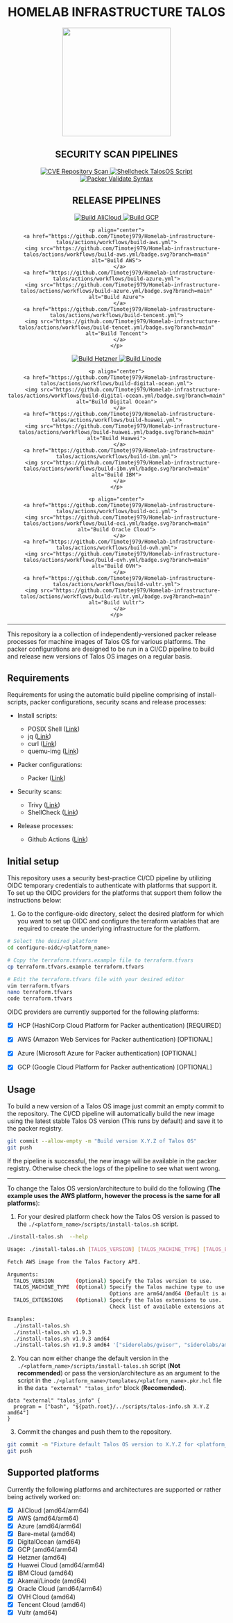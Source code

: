<h1 align="center">HOMELAB INFRASTRUCTURE TALOS</h1>

<div align="center">
  <img src="./docs/assets/talos-logo.png" style="height: 250px; width: auto;">
</div>



<div align="center">
  <h2 align="center">SECURITY SCAN PIPELINES</h2>

  <p align="center">
    <a href="https://github.com/Timotej979/Homelab-infrastructure-talos/actions/workflows/shellcheck-install-scripts.yml">
      <img src="https://github.com/Timotej979/Homelab-infrastructure-talos/actions/workflows/shellcheck-install-scripts.yml/badge.svg?branch=main" alt="CVE Repository Scan">
    </a>
    <a href="https://github.com/Timotej979/Homelab-infrastructure-talos/actions/workflows/cve-repository-scan.yml">
      <img src="https://github.com/Timotej979/Homelab-infrastructure-talos/actions/workflows/cve-repository-scan.yml/badge.svg?branch=main" alt="Shellcheck TalosOS Script">
    </a>
    <a href="https://github.com/Timotej979/Homelab-infrastructure-talos/actions/workflows/packer-validate-syntax.yml">
      <img src="https://github.com/Timotej979/Homelab-infrastructure-talos/actions/workflows/packer-validate-syntax.yml/badge.svg?branch=main" alt="Packer Validate Syntax">
    </a>
  </p>
</div>

<div align="center">
  <h2 align="center">RELEASE PIPELINES</h2>

  <div align="center">
    <p align="center">
      <a href="https://github.com/Timotej979/Homelab-infrastructure-talos/actions/workflows/build-alicloud.yml">
        <img src="https://github.com/Timotej979/Homelab-infrastructure-talos/actions/workflows/build-alicloud.yml/badge.svg?branch=main" alt="Build AliCloud">
      </a>
      <a href="https://github.com/Timotej979/Homelab-infrastructure-talos/actions/workflows/build-gcp.yml">
        <img src="https://github.com/Timotej979/Homelab-infrastructure-talos/actions/workflows/build-gcp.yml/badge.svg?branch=main" alt="Build GCP">
      </a>
    </p>

    <p align="center">
      <a href="https://github.com/Timotej979/Homelab-infrastructure-talos/actions/workflows/build-aws.yml">
        <img src="https://github.com/Timotej979/Homelab-infrastructure-talos/actions/workflows/build-aws.yml/badge.svg?branch=main" alt="Build AWS">
      </a>
      <a href="https://github.com/Timotej979/Homelab-infrastructure-talos/actions/workflows/build-azure.yml">
        <img src="https://github.com/Timotej979/Homelab-infrastructure-talos/actions/workflows/build-azure.yml/badge.svg?branch=main" alt="Build Azure">
      </a>
      <a href="https://github.com/Timotej979/Homelab-infrastructure-talos/actions/workflows/build-tencent.yml">
        <img src="https://github.com/Timotej979/Homelab-infrastructure-talos/actions/workflows/build-tencet.yml/badge.svg?branch=main" alt="Build Tencent">
      </a>
    </p>
  </div>


  <div align="center">
    <p align="center">
      <a href="https://github.com/Timotej979/Homelab-infrastructure-talos/actions/workflows/build-hetzner.yml">
        <img src="https://github.com/Timotej979/Homelab-infrastructure-talos/actions/workflows/build-hetzner.yml/badge.svg?branch=main" alt="Build Hetzner">
      </a>
      <a href="https://github.com/Timotej979/Homelab-infrastructure-talos/actions/workflows/build-linode.yml">
        <img src="https://github.com/Timotej979/Homelab-infrastructure-talos/actions/workflows/build-linode.yml/badge.svg?branch=main" alt="Build Linode">
      </a>
    </p>

    <p align="center">
      <a href="https://github.com/Timotej979/Homelab-infrastructure-talos/actions/workflows/build-digital-ocean.yml">
        <img src="https://github.com/Timotej979/Homelab-infrastructure-talos/actions/workflows/build-digital-ocean.yml/badge.svg?branch=main" alt="Build Digital Ocean">
      </a>
      <a href="https://github.com/Timotej979/Homelab-infrastructure-talos/actions/workflows/build-huawei.yml">
        <img src="https://github.com/Timotej979/Homelab-infrastructure-talos/actions/workflows/build-huawei.yml/badge.svg?branch=main" alt="Build Huawei">
      </a>
      <a href="https://github.com/Timotej979/Homelab-infrastructure-talos/actions/workflows/build-ibm.yml">
        <img src="https://github.com/Timotej979/Homelab-infrastructure-talos/actions/workflows/build-ibm.yml/badge.svg?branch=main" alt="Build IBM">
      </a>
    </p>

    <p align="center">
      <a href="https://github.com/Timotej979/Homelab-infrastructure-talos/actions/workflows/build-oci.yml">
        <img src="https://github.com/Timotej979/Homelab-infrastructure-talos/actions/workflows/build-oci.yml/badge.svg?branch=main" alt="Build Oracle Cloud">
      </a>
      <a href="https://github.com/Timotej979/Homelab-infrastructure-talos/actions/workflows/build-ovh.yml">
        <img src="https://github.com/Timotej979/Homelab-infrastructure-talos/actions/workflows/build-ovh.yml/badge.svg?branch=main" alt="Build OVH">
      </a>
      <a href="https://github.com/Timotej979/Homelab-infrastructure-talos/actions/workflows/build-vultr.yml">
        <img src="https://github.com/Timotej979/Homelab-infrastructure-talos/actions/workflows/build-vultr.yml/badge.svg?branch=main" alt="Build Vultr">
      </a>
    </p>
  </div>
</div>

---

This repository ia a collection of independently-versioned packer release processes for machine images of Talos OS for various platforms. The packer configurations are designed to be run in a CI/CD pipeline to build and release new versions of Talos OS images on a regular basis.


## Requirements

Requirements for using the automatic build pipeline comprising of install-scripts, packer configurations, security scans and release processes:

- Install scripts:
  - POSIX Shell ([Link](https://pubs.opengroup.org/onlinepubs/9699919799/))
  - jq ([Link](https://stedolan.github.io/jq/))
  - curl ([Link](https://curl.se/))
  - quemu-img ([Link](https://www.qemu.org/))

- Packer configurations:
  - Packer ([Link](https://www.packer.io/))

- Security scans:
  - Trivy ([Link](https://trivy.dev/latest/))
  - ShellCheck ([Link](https://www.shellcheck.net/))

- Release processes:
  - Github Actions ([Link](https://github.com/features/actions))


## Initial setup

This repository uses a security best-practice CI/CD pipeline by utilizing OIDC temporary credentials to authenticate with platforms that support it. To set up the OIDC providers for the platforms that support them follow the instructions below:

1. Go to the configure-oidc directory, select the desired platform for which you want to set up OIDC and configure the terraform variables that are required to create the underlying infrastructure for the platform.

```bash
# Select the desired platform
cd configure-oidc/<platform_name>

# Copy the terraform.tfvars.example file to terraform.tfvars
cp terraform.tfvars.example terraform.tfvars

# Edit the terraform.tfvars file with your desired editor
vim terraform.tfvars
nano terraform.tfvars
code terraform.tfvars
```

OIDC providers are currently supported for the following platforms:
- [x] HCP (HashiCorp Cloud Platform for Packer authentication) [REQUIRED]
- [x] AWS (Amazon Web Services for Packer authentication) [OPTIONAL]
- [x] Azure (Microsoft Azure for Packer authentication) [OPTIONAL]
- [x] GCP (Google Cloud Platform for Packer authentication) [OPTIONAL]




## Usage

To build a new version of a Talos OS image just commit an empty commit to the repository. The CI/CD pipeline will automatically build the new image using the latest stable Talos OS version (This runs by default) and save it to the packer registry.

```bash
git commit --allow-empty -m "Build version X.Y.Z of Talos OS"
git push
```

If the pipeline is successful, the new image will be available in the packer registry. Otherwise check the logs of the pipeline to see what went wrong.

---

To change the Talos OS version/architecture to build do the following (**The example uses the AWS platform, however the process is the same for all platforms**):

1. For your desired platform check how the Talos OS version is passed to the `./<platform_name>/scripts/install-talos.sh` script.

```bash
./install-talos.sh  --help

Usage: ./install-talos.sh [TALOS_VERSION] [TALOS_MACHINE_TYPE] [TALOS_EXTENSIONS]

Fetch AWS image from the Talos Factory API.

Arguments:
  TALOS_VERSION       (Optional) Specify the Talos version to use.
  TALOS_MACHINE_TYPE  (Optional) Specify the Talos machine type to use.
                                 Options are arm64/amd64 (Default is arm64).
  TALOS_EXTENSIONS    (Optional) Specify the Talos extensions to use.
                                 Check list of available extensions at https://github.com/siderolabs/extensions

Examples:
  ./install-talos.sh                                                                 Fetch latest version with arm64 machine type.
  ./install-talos.sh v1.9.3                                                          Fetch version v1.9.3.
  ./install-talos.sh v1.9.3 amd64                                                    Fetch version v1.9.3 with amd64 machine type.
  ./install-talos.sh v1.9.3 amd64 '["siderolabs/gvisor", "siderolabs/amd-ucode"]'    Fetch version v1.9.3 with extensions.
```

2. You can now either change the default version in the `./<platform_name>/scripts/install-talos.sh` script (**Not recommended**) or pass the version/architecture as an argument to the script in the `./<platform_name>/templates/<platform_name>.pkr.hcl` file in the `data "external" "talos_info"` block (**Recomended**).

```hcl
data "external" "talos_info" {
  program = ["bash", "${path.root}/../scripts/talos-info.sh X.Y.Z amd64"]
}
```

3. Commit the changes and push them to the repository.

```bash
git commit -m "Fixture default Talos OS version to X.Y.Z for <platform_name>"
git push
```

## Supported platforms

Currently the following platforms and architectures are supported or rather being actively worked on:
- [x] AliCloud (amd64/arm64)
- [x] AWS (amd64/arm64)
- [x] Azure (amd64/arm64)
- [x] Bare-metal (amd64)
- [x] DigitalOcean (amd64)
- [x] GCP (amd64/arm64)
- [x] Hetzner (amd64)
- [x] Huawei Cloud (amd64/arm64)
- [x] IBM Cloud (amd64)
- [x] Akamai/Linode (amd64)
- [x] Oracle Cloud (amd64/arm64)
- [x] OVH Cloud (amd64)
- [x] Tencent Cloud (amd64)
- [x] Vultr (amd64)
